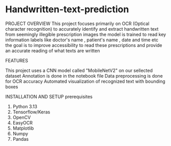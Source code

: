 # Handwritten-text-prediction 
PROJECT OVERVIEW 
This project focuses primarily on OCR (Optical character recognition) to accurately identify
and extract handwritten text from seemingly illegible prescription images 
the model is trained to read key information labels like doctor's name , patient's name , date and time etc
the goal is to improve accessibility to read these prescriptions and provide an accurate reading of what 
texts are written 

FEATURES 

This project uses a CNN model called "MobileNetV2" on our sellected dataset
Annotation is done in the notebook file 
Data preprocessing is done for OCR accuracy
Automated visualization of recognized text with bounding boxes 

INSTALLATION AND SETUP 
prerequisites 
1. Python 3.13
2. Tensorflow/Keras
3. OpenCV
4. EasyOCR
5. Matplotlib
6. Numpy
7. Pandas 
